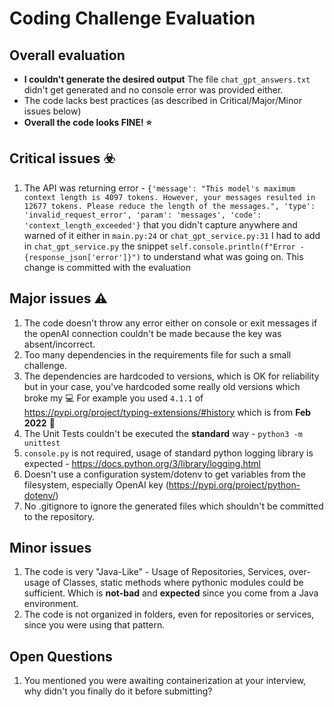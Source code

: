 Coding Challenge Evaluation
========

Overall evaluation
----
* **I couldn't generate the desired output** The file `chat_gpt_answers.txt` didn't get generated and no console error was provided either.
* The code lacks best practices (as described in Critical/Major/Minor issues below)
* **Overall the code looks FINE! ⭐️**

Critical issues ☣️
---
1. The API was returning error - `{'message': "This model's maximum context length is 4097 tokens. However, your messages resulted in 12677 tokens. Please reduce the length of the messages.", 'type': 'invalid_request_error', 'param': 'messages', 'code': 'context_length_exceeded'}` that you didn't capture anywhere and warned of it either in `main.py:24` or `chat_gpt_service.py:31` I had to add in `chat_gpt_service.py` the snippet `self.console.println(f"Error - {response_json['error']}")` to understand what was going on. This change is committed with the evaluation

Major issues ⚠️
----
1. The code doesn't throw any error either on console or exit messages if the openAI connection couldn't be made because the key was absent/incorrect.
1. Too many dependencies in the requirements file for such a small challenge.
2. The dependencies are hardcoded to versions, which is OK for reliability but in your case, you've hardcoded some really old versions which broke my 💻 For example you used `4.1.1` of https://pypi.org/project/typing-extensions/#history which is from **Feb 2022** 🥺 
2. The Unit Tests couldn't be executed the __standard__ way - `python3 -m unittest`
3. `console.py` is not required, usage of standard python logging library is expected - https://docs.python.org/3/library/logging.html
4. Doesn't use a configuration system/dotenv to get variables from the filesystem, especially OpenAI key (https://pypi.org/project/python-dotenv/)
5. No .gitignore to ignore the generated files which shouldn't be committed to the repository.

Minor issues
---
1. The code is very "Java-Like" - Usage of Repositories, Services, over-usage of Classes, static methods where pythonic modules could be sufficient. Which is __not-bad__ and __expected__ since you come from a Java environment.
2. The code is not organized in folders, even for repositories or services, since you were using that pattern. 

Open Questions
---
1. You mentioned you were awaiting containerization at your interview, why didn't you finally do it before submitting?
